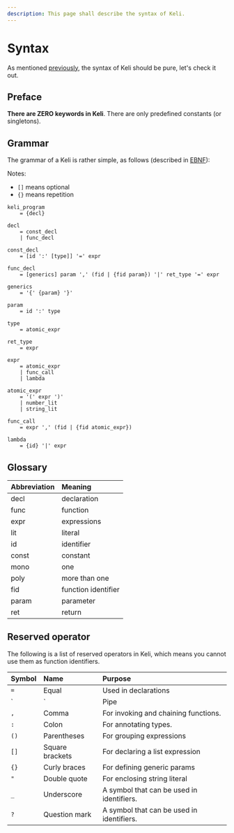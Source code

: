 ```yaml
---
description: This page shall describe the syntax of Keli.
---
```


# Syntax

As mentioned [previously](./), the syntax of Keli should be pure, let's check it out.

## **Preface**

**There are ZERO keywords in Keli**. There are only predefined constants \(or singletons\). 

## Grammar

The grammar of a Keli is rather simple, as follows \(described in [EBNF](https://en.wikipedia.org/wiki/Extended_Backus%E2%80%93Naur_form)\):

Notes: 

* `[]` means optional
* `{}` means repetition

```text
keli_program 
    = {decl}

decl 
    = const_decl 
    | func_decl
    
const_decl 
    = [id ':' [type]] '=' expr

func_decl 
    = [generics] param ',' (fid | {fid param}) '|' ret_type '=' expr

generics
    = '{' {param} '}'

param
    = id ':' type

type 
    = atomic_expr

ret_type
    = expr

expr
    = atomic_expr
    | func_call
    | lambda

atomic_expr
    = '(' expr ')'
    | number_lit
    | string_lit
    
func_call
    = expr ',' (fid | {fid atomic_expr})

lambda
    = {id} '|' expr 
```

## Glossary

| Abbreviation | Meaning |
| :--- | :--- |
| decl | declaration |
| func | function |
| expr | expressions |
| lit | literal |
| id | identifier |
| const | constant |
| mono | one  |
| poly | more than one  |
| fid | function identifier |
| param | parameter |
| ret | return |



## Reserved operator

The following is a list of reserved operators in Keli, which means you cannot use them as function identifiers.

| Symbol | Name | Purpose |
| :--- | :--- | :--- |
| `=` | Equal | Used in declarations |
| `|` | Pipe | As the placeholder for function return types and lambdas. |
| `,` | Comma | For invoking and chaining functions. |
| `:` | Colon | For annotating types. |
| `()` | Parentheses | For grouping expressions |
| `[]` | Square brackets | For declaring a list expression |
| `{}` | Curly braces | For defining generic params |
| `"` | Double quote | For enclosing string literal |
| `_` | Underscore | A symbol that can be used in identifiers. |
| `?` | Question mark | A symbol that can be used in identifiers. |



